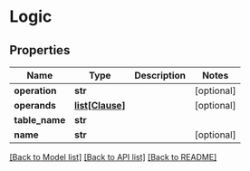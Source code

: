 # Logic

## Properties
Name | Type | Description | Notes
------------ | ------------- | ------------- | -------------
**operation** | **str** |  | [optional] 
**operands** | [**list[Clause]**](Clause.md) |  | [optional] 
**table_name** | **str** |  | 
**name** | **str** |  | [optional] 

[[Back to Model list]](../README.md#documentation-for-models) [[Back to API list]](../README.md#documentation-for-api-endpoints) [[Back to README]](../README.md)


